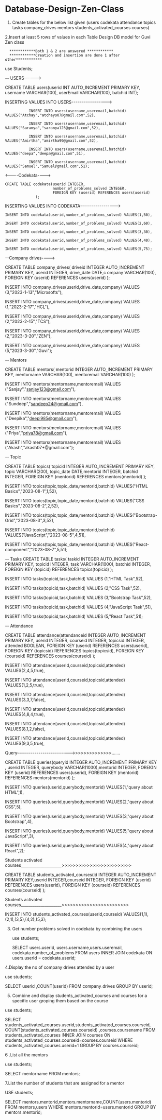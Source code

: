 # Database-Design-Zen-Class


>>>>>>>>>>>>>>>>>>>>>>>>>>>>>>>>>>>>>>>>>>>>>>>>>>>>>>>>>>>>>>>>>>>>>>>>>>>>>>>>>>>>>>>>>>>>>>>>>>>>>>>>>>>>>>>>>>>>>>>>>>>>>>>>>>>>>>

1. Create tables for the below list given
 (users 
 codekata
 attendance
 topics
 tasks
 company_drives
 mentors
 students_activated_courses
 courses)
  
2.Insert at least 5 rows of values in each Table Design DB model for Guvi Zen class
   
      ************Both 1 & 2 are answered ************
      ************Creation and insertion are done 1 after other************

  use Students;
  
-- USERS------>

CREATE TABLE users(userid INT AUTO_INCREMENT PRIMARY KEY,
                   username VARCHAR(100), 
                   userEmail VARCHAR(100),
                   batchid INT);

INSERTING VALUES INTO USERS------------------>

               INSERT INTO users(username,useremail,batchid) VALUES("Atchay","atchays07@gmail.com",52),
                                                    
               INSERT INTO users(username,useremail,batchid) VALUES("Saranya","saranya123@gmail.com",52),
                                                    
               INSERT INTO users(username,useremail,batchid) VALUES("Amirtha","amirtha99@gmail.com",52),
                                                    
               INSERT INTO users(username,useremail,batchid) VALUES("deepa","deepa@gmail.com",51),
                                                    
               INSERT INTO users(username,useremail,batchid) VALUES("Samuel","Samuel@gmail.com",51);



<----Codekata---->

	CREATE TABLE codekata(userid INTEGER,
	                      number_of_problems_solved INTEGER,
	                      FOREIGN KEY (userid) REFERENCES users(userid)
			      );

   INSERTING VALUES INTO CODEKATA------------------>

    INSERT INTO codekata(userid,number_of_problems_solved) VALUES(1,50),
    
    INSERT INTO codekata(userid,number_of_problems_solved) VALUES(2,60),
    
    INSERT INTO codekata(userid,number_of_problems_solved) VALUES(3,30),
    
    INSERT INTO codekata(userid,number_of_problems_solved) VALUES(4,40),
    
    INSERT INTO codekata(userid,number_of_problems_solved) VALUES(5,75);

    
--Company drives---->

 CREATE TABLE company_drives(
                              driveid INTEGER AUTO_INCREMENT PRIMARY KEY,
                              userid INTEGER,
                              drive_date DATE,c
                              ompany VARCHAR(100), 
                              FOREIGN KEY (userid) REFERENCES users(userid)
                            );

INSERT INTO  company_drives(userid,drive_date,company) VALUES (3,"2023-1-13","Microsofts"),

INSERT INTO  company_drives(userid,drive_date,company) VALUES (1,"2023-2-17","HCL"),

INSERT INTO  company_drives(userid,drive_date,company) VALUES (2,"2023-2-15","TCS"),

INSERT INTO  company_drives(userid,drive_date,company) VALUES (2,"2023-3-20","ZEN"),

INSERT INTO  company_drives(userid,drive_date,company) VALUES (5,"2023-3-30","Guvi");

--  Mentors

 CREATE TABLE mentors(
                      mentorid INTEGER AUTO_INCREMENT PRIMARY KEY,
                      mentorname VARCHAR(100),
                      mentoremail VARCHAR(100)
                     );

  INSERT INTO mentors(mentorname,mentoremail) VALUES ("Sanjay","sanjay123@gmail.com"),
  
  INSERT INTO mentors(mentorname,mentoremail) VALUES ("Sundeep","sandeep24@gmail.com"),
  
  INSERT INTO mentors(mentorname,mentoremail) VALUES ("Deepika","deepi985@gmail.com"),
  
  INSERT INTO mentors(mentorname,mentoremail) VALUES ("Priya","priya78@gmail.com"),
  
  INSERT INTO mentors(mentorname,mentoremail) VALUES  ("Akash","akash07*@gmail.com");

 
--  Topic

 CREATE TABLE topics(
                   topicid INTEGER AUTO_INCREMENT PRIMARY KEY,
                   topic VARCHAR(200),
                   topic_date DATE,mentorid INTEGER,
                   batchid INTEGER,
                   FOREIGN KEY (mentorid) REFERENCES mentors(mentorid)
                 );

  INSERT INTO  topics(topic,topic_date,mentorid,batchid) VALUES("HTML Basics","2023-08-1",1,52),
  
  INSERT INTO  topics(topic,topic_date,mentorid,batchid) VALUES("CSS Basics","2023-08-2",2,52),
  
  INSERT INTO  topics(topic,topic_date,mentorid,batchid) VALUES("Bootstrap-Grid","2023-08-3",3,52),
  
  INSERT INTO  topics(topic,topic_date,mentorid,batchid) VALUES("JavaScript","2023-08-5",4,51),
  
  INSERT INTO  topics(topic,topic_date,mentorid,batchid) VALUES("React-component","2023-08-7",5,51);

 
--  Tasks
CREATE TABLE tasks(
                    taskid INTEGER AUTO_INCREMENT PRIMARY KEY, 
                    topicid INTEGER,
                    task VARCHAR(1000),
                    batchid INTEGER,
                    FOREIGN KEY (topicid) REFERENCES topics(topicid)
                  );

INSERT INTO tasks(topicid,task,batchid) VALUES (1,"HTML Task",52),

INSERT INTO tasks(topicid,task,batchid) VALUES (2,"CSS Task",52),
 
INSERT INTO tasks(topicid,task,batchid) VALUES (3,"Bootstrap Task",52),

INSERT INTO tasks(topicid,task,batchid) VALUES (4,"JavaScript Task",51),
                                        
INSERT INTO tasks(topicid,task,batchid) VALUES (5,"React Task",51);

-- Attendance

CREATE TABLE attendance(attendanceid INTEGER AUTO_INCREMENT PRIMARY KEY, 
                        userid INTEGER,
                        courseid INTEGER,
                        topicsid INTEGER, attended BOOLEAN,
                        FOREIGN KEY (userid) REFERENCES users(userid),
                        FOREIGN KEY (topicsid) REFERENCES topics(topicsid),
                        FOREIGN KEY (courseid) REFERENCES courses(courseid)
                        );
                        
                        

INSERT INTO attendance(userid,courseid,topicsid,attended) VALUES(2,4,5,true),

INSERT INTO attendance(userid,courseid,topicsid,attended) VALUES(1,2,5,true),

INSERT INTO attendance(userid,courseid,topicsid,attended) VALUES(3,3,7,false),

INSERT INTO attendance(userid,courseid,topicsid,attended) VALUES(4,8,4,true),

INSERT INTO attendance(userid,courseid,topicsid,attended) VALUES(8,1,2,false),

INSERT INTO attendance(userid,courseid,topicsid,attended) VALUES(9,3,5,true),
                                                                


Query--------------------------->>>>>>>>>>>>>>.......

CREATE TABLE queries(queryid INTEGER AUTO_INCREMENT PRIMARY KEY ,
                     userid INTEGER, 
                     querybody VARCHAR(1000),mentorid INTEGER,
                     FOREIGN KEY (userid) REFERENCES users(userid),
                     FOREIGN KEY (mentorid) REFERENCES mentors(mentorid)
                    );

  
  INSERT INTO queries(userid,querybody,mentorid) VALUES(1,"query about HTML",1),
  
  INSERT INTO queries(userid,querybody,mentorid) VALUES(2,"query about CSS",5),
  
  INSERT INTO queries(userid,querybody,mentorid) VALUES(3,"query about Bootstrap",4),
  
  INSERT INTO queries(userid,querybody,mentorid) VALUES(5,"query about JavaScript",3),
  
  INSERT INTO queries(userid,querybody,mentorid) VALUES(4,"query about React",2);
  
  
  Students activated courses_____________________>>>>>>>>>>>>>>>>>>>>>>>>>

   CREATE TABLE students_activated_courses(id INTEGER AUTO_INCREMENT PRIMARY KEY,userid INTEGER,courseid INTEGER,
 FOREIGN KEY (userid) REFERENCES users(userid),
 FOREIGN KEY (courseid) REFERENCES courses(courseid)
  );
  



 
 Students activated courses_____________________>>>>>>>>>>>>>>>>>>>>>>>>

INSERT INTO students_activated_courses(userid,courseid)   VALUES(1,1),(2,1),(3,5),(4,2),(5,3);
                                                       
>>>>>>>>>>>>>>>>>>>>>>>>>>>>>>>>>>>>>>>>>>>>>>>>>>>>>>>>>>>>>>>>>>>
>>>>>>>>>>>>>>>>>>>>>>>>>>>>>>>>>>>>>>>>>>>>>>>>>>>>>>>>>>>>>>>>>>>                                                       
                                                      
 3. Get number problems solved in codekata by combining the users
 
    use students;

    SELECT users.userid, users.username,users.useremail, codekata.number_of_problems 
    FROM users
    INNER JOIN codekata ON users.userid = codekata.userid;

 >>>>>>>>>>>>>>>>>>>>>>>>>>>>>>>>>>>>>>>>>>>>>>>>>>>>>>>>>>>>>>>>>>>>>>>>>>>>>>>>>>>>>>>>>>>>>>>>>>>>>>>>>>>>>>>>>>>>>>>>>>>>>>>>>>>>>>


4.Display the no of company drives attended by a user

use students;

SELECT userid ,COUNT(userid) FROM company_drives GROUP BY userid;


>>>>>>>>>>>>>>>>>>>>>>>>>>>>>>>>>>>>>>>>>>>>>>>>>>>>>>>>>>>>>>>>>>>>>>>>>>>>>>>>>>>>>>>>>>>>>>>>>>>>>>>>>>>>>>>>>>>>>>>>>>>>>>>>>>>>>>


5. Combine and display students_activated_courses and courses for a specific user groping them based on the course

use students;

SELECT students_activated_courses.userid,students_activated_courses.courseid,
COUNT(students_activated_courses.courseid) ,courses.coursename
FROM students_activated_courses
INNER JOIN courses 
ON students_activated_courses.courseid=courses.courseid
WHERE students_activated_courses.userid=1
GROUP BY courses.courseid;
>>>>>>>>>>>>>>>>>>>>>>>>>>>>>>>>>>>>>>>>>>>>>>>>>>>>>>>>>>>>>>>>>>>>>>>>>>>>>>>>>>>>>>>>>>>>>>>>>>>>>>>>>>>>>>>>>>>>>>>>>>>>>>>>>>>>>>
 
6 .List all the mentors

  use students;

 SELECT mentorname FROM mentors;
 
 >>>>>>>>>>>>>>>>>>>>>>>>>>>>>>>>>>>>>>>>>>>>>>>>>>>>>>>>>>>>>>>>>>>>>>>>>>>>>>>>>>>>>>>>>>>>>>>>>>>>>>>>>>>>>>>>>>>>>>>>>>>>>>>>>>>>>>
 
 
7.List the number of students that are assigned for a mentor
 
USE students;

SELECT mentors.mentorid,mentors.mentorname,COUNT(users.mentorid) 
FROM mentors,users
WHERE mentors.mentorid=users.mentorid 
GROUP BY mentors.mentorid;
>>>>>>>>>>>>>>>>>>>>>>>>>>>>>>>>>>>>>>>>>>>>>>>>>>>>>>>>>>>>>>>>>>>
>>>>>>>>>>>>>>>>>>>>>>
